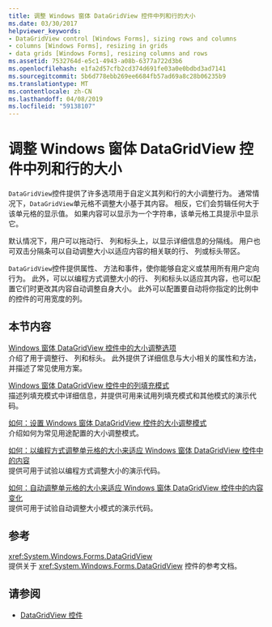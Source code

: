 ```yaml
---
title: 调整 Windows 窗体 DataGridView 控件中列和行的大小
ms.date: 03/30/2017
helpviewer_keywords:
- DataGridView control [Windows Forms], sizing rows and columns
- columns [Windows Forms], resizing in grids
- data grids [Windows Forms], resizing columns and rows
ms.assetid: 7532764d-e5c1-4943-a08b-6377a722d3b6
ms.openlocfilehash: e1fa2d57cfb2cd374d691fe03a0e0bdbd3ad7141
ms.sourcegitcommit: 5b6d778ebb269ee6684fb57ad69a8c28b06235b9
ms.translationtype: MT
ms.contentlocale: zh-CN
ms.lasthandoff: 04/08/2019
ms.locfileid: "59138107"
---
```

# <a name="resizing-columns-and-rows-in-the-windows-forms-datagridview-control"></a>调整 Windows 窗体 DataGridView 控件中列和行的大小
`DataGridView`控件提供了许多选项用于自定义其列和行的大小调整行为。 通常情况下，`DataGridView`单元格不调整大小基于其内容。 相反，它们会剪辑任何大于该单元格的显示值。 如果内容可以显示为一个字符串，该单元格工具提示中显示它。  
  
 默认情况下，用户可以拖动行、 列和标头上，以显示详细信息的分隔线。 用户也可双击分隔条可以自动调整大小以适应内容的相关联的行、 列或标头带区。  
  
 `DataGridView`控件提供属性、 方法和事件，使你能够自定义或禁用所有用户定向行为。 此外，可以以编程方式调整大小的行、 列和标头以适应其内容，也可以配置它们时更改其内容自动调整自身大小。 此外可以配置要自动将你指定的比例中的控件的可用宽度的列。  
  
## <a name="in-this-section"></a>本节内容  
 [Windows 窗体 DataGridView 控件中的大小调整选项](sizing-options-in-the-windows-forms-datagridview-control.md)  
 介绍了用于调整行、 列和标头。 此外提供了详细信息与大小相关的属性和方法，并描述了常见使用方案。  
  
 [Windows 窗体 DataGridView 控件中的列填充模式](column-fill-mode-in-the-windows-forms-datagridview-control.md)  
 描述列填充模式中详细信息，并提供可用来试用列填充模式和其他模式的演示代码。  
  
 [如何：设置 Windows 窗体 DataGridView 控件的大小调整模式](how-to-set-the-sizing-modes-of-the-windows-forms-datagridview-control.md)  
 介绍如何为常见用途配置的大小调整模式。  
  
 [如何：以编程方式调整单元格的大小来适应 Windows 窗体 DataGridView 控件中的内容](programmatically-resize-cells-to-fit-content-in-the-datagrid.md)  
 提供可用于试验以编程方式调整大小的演示代码。  
  
 [如何：自动调整单元格的大小来适应 Windows 窗体 DataGridView 控件中的内容变化](automatically-resize-cells-when-content-changes-in-the-datagrid.md)  
 提供可用于试验自动调整大小模式的演示代码。  
  
## <a name="reference"></a>参考  
 <xref:System.Windows.Forms.DataGridView>  
 提供关于 <xref:System.Windows.Forms.DataGridView> 控件的参考文档。  
  
## <a name="see-also"></a>请参阅

- [DataGridView 控件](datagridview-control-windows-forms.md)
